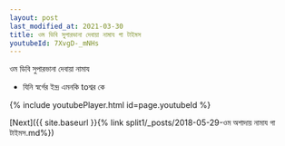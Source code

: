 ```yaml
---
layout: post
last_modified_at: 2021-03-30
title: ওম ডিবি সুপারভানা দেবায়া নামায গা টাইমস
youtubeId: 7XvgD-_mNHs
---
```

 
 
 ওম ডিবি সুপারভানা দেবায়া নামায  
 
 -  যিনি স্বর্গের ইন্দ্র এমনকি toশ্বর কে 
 
  
 
  
 
 
 
 
 
 


{% include youtubePlayer.html id=page.youtubeId %}
 
[Next]({{ site.baseurl }}{% link  split1/_posts/2018-05-29-ওম অশাদায় নামায গা টাইমস.md%})
 
